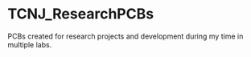 # TCNJ_ResearchPCBs 
PCBs created for research projects and development during my time in multiple labs.
